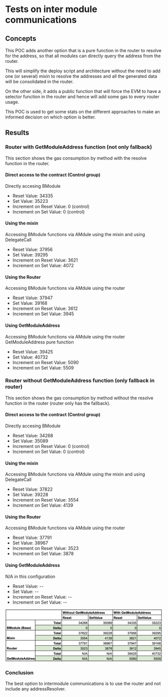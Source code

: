 # Tests on inter module communications

## Concepts
This POC adds another option that is a pure function in the router to resolve for the address, so that all modules can directly query the address from the router.

This will simplify the deploy script and architecture without the need to add one (or several) mixin to resolve the addresses and all the generated data will be consolidated in the router.

On the other side, it adds a public function that will force the EVM to have a selector function in the router and hence will add some gas to every router usage.

This POC is used to get some stats on the different approaches to make an informed decision on which option is better.

## Results

### Router with GetModuleAddress function (not only fallback)
This section shows the gas consumption by method with the resolve function in the router.

#### Direct access to the contract (Control group)
Directly accesing BModule 
- Reset Value: 34335
- Set Value: 35223
- Increment on Reset Value: 0 (control)
- Increment on Set Value: 0 (control)

#### Using the mixin
Accessing BModule functions via AMdule using the mixin and using DelegateCall
- Reset Value: 37956
- Set Value: 39295
- Increment on Reset Value: 3621
- Increment on Set Value: 4072

#### Using the Router
Accessing BModule functions via AMdule using the router
- Reset Value: 37947
- Set Value: 39168
- Increment on Reset Value: 3612
- Increment on Set Value: 3945

#### Using GetModuleAddress
Accessing BModule functions via AMdule using the router GetModuleAddress pure function
- Reset Value: 39425
- Set Value: 40732
- Increment on Reset Value: 5090
- Increment on Set Value: 5509

### Router without GetModuleAddress function (only fallback in router)
This section shows the gas consumption by method without the resolve function in the router (router only has the fallback).

#### Direct access to the contract (Control group)
Directly accesing BModule 
- Reset Value: 34268
- Set Value: 35089
- Increment on Reset Value: 0 (control)
- Increment on Set Value: 0 (control)

#### Using the mixin
Accessing BModule functions via AMdule using the mixin and using DelegateCall
- Reset Value: 37822
- Set Value: 39228
- Increment on Reset Value: 3554
- Increment on Set Value: 4139

#### Using the Router
Accessing BModule functions via AMdule using the router
- Reset Value: 37791
- Set Value: 38967
- Increment on Reset Value: 3523
- Increment on Set Value: 3878

#### Using GetModuleAddress
N/A in this configuration
- Reset Value: --
- Set Value: --
- Increment on Reset Value: --
- Increment on Set Value: --

![Usage Table](assets/GasUsage.png)

### Conclusion
The best option to intermodule communications is to use the router and not include any addressResolver.

